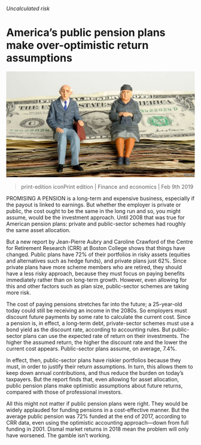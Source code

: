 ###### Uncalculated risk

# America’s public pension plans make over-optimistic return assumptions 

![image](images/20190209_fnp505.jpg) 

> print-edition iconPrint edition | Finance and economics | Feb 9th 2019 

PROMISING A PENSION is a long-term and expensive business, especially if the payout is linked to earnings. But whether the employer is private or public, the cost ought to be the same in the long run and so, you might assume, would be the investment approach. Until 2008 that was true for American pension plans: private and public-sector schemes had roughly the same asset allocation. 

But a new report by Jean-Pierre Aubry and Caroline Crawford of the Centre for Retirement Research (CRR) at Boston College shows that things have changed. Public plans have 72% of their portfolios in risky assets (equities and alternatives such as hedge funds), and private plans just 62%. Since private plans have more scheme members who are retired, they should have a less risky approach, because they must focus on paying benefits immediately rather than on long-term growth. However, even allowing for this and other factors such as plan size, public-sector schemes are taking more risk. 

The cost of paying pensions stretches far into the future; a 25-year-old today could still be receiving an income in the 2080s. So employers must discount future payments by some rate to calculate the current cost. Since a pension is, in effect, a long-term debt, private-sector schemes must use a bond yield as the discount rate, according to accounting rules. But public-sector plans can use the expected rate of return on their investments. The higher the assumed return, the higher the discount rate and the lower the current cost appears. Public-sector plans assume, on average, 7.4%. 

In effect, then, public-sector plans have riskier portfolios because they must, in order to justify their return assumptions. In turn, this allows them to keep down annual contributions, and thus reduce the burden on today’s taxpayers. But the report finds that, even allowing for asset allocation, public pension plans make optimistic assumptions about future returns, compared with those of professional investors. 

All this might not matter if public pension plans were right. They would be widely applauded for funding pensions in a cost-effective manner. But the average public pension was 72% funded at the end of 2017, according to CRR data, even using the optimistic accounting approach—down from full funding in 2001. Dismal market returns in 2018 mean the problem will only have worsened. The gamble isn’t working. 

